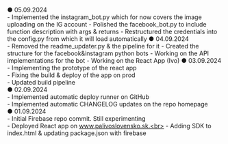 ● 05.09.2024<br>
    - Implemented the instagram_bot.py which for now covers the image uploading on the IG account
    - Polished the facebook_bot.py to include function description with args & returns
    - Restructured the credentials into the config.py from which it will load automatically
● 04.09.2024<br>
    - Removed the readme_updater.py & the pipeline for it
    - Created the structure for the facebook&instagram python bots
    - Working on the API implementations for the bot
    - Working on the React App (Ivo)
● 03.09.2024<br>
    - Implementing the prototype of the react app<br>
    - Fixing the build & deploy of the app on prod<br>
    - Updated build pipeline<br>
● 02.09.2024<br>
    - Implemented automatic deploy runner on GitHub<br>
    - Implemented automatic CHANGELOG updates on the repo homepage<br>
● 01.09.2024<br>
    - Initial Firebase repo commit. Still experimenting<br>
    - Deployed React app on www.palivoslovensko.sk.<br>
    - Adding SDK to index.html & updating package.json with firebase<br>
